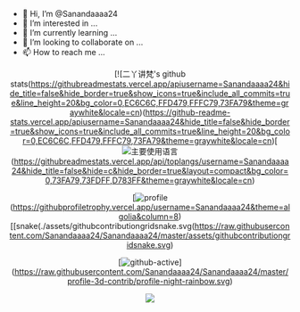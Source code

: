 - 👋 Hi, I’m @Sanandaaaa24
- 👀 I’m interested in ...
- 🌱 I’m currently learning ...
- 💞️ I’m looking to collaborate on ...
- 📫 How to reach me ...

<div align="center">


[![二丫讲梵's github stats(https://githubreadmestats.vercel.app/apiusername=Sanandaaaa24&hide_title=false&hide_border=true&show_icons=true&include_all_commits=true&line_height=20&bg_color=0,EC6C6C,FFD479,FFFC79,73FA79&theme=graywhite&locale=cn)(https://github-readme-stats.vercel.app/apiusername=Sanandaaaa24&hide_title=false&hide_border=true&show_icons=true&include_all_commits=true&line_height=20&bg_color=0,EC6C6C,FFD479,FFFC79,73FA79&theme=graywhite&locale=cn)[![主要使用语言](https://github-readme-stats.vercel.app/api/top-langs/?username=eryajf&hide_title=false&hide=c&hide_border=true&layout=compact&bg_color=0,73FA79,73FDFF,D783FF&theme=graywhite&locale=cn)(https://githubreadmestats.vercel.app/api/toplangs/username=Sanandaaaa24&hide_title=false&hide=c&hide_border=true&layout=compact&bg_color=0,73FA79,73FDFF,D783FF&theme=graywhite&locale=cn)
  
  
  

[![profile](https://github-profile-trophy.vercel.app/?username=Sanandaaaa24&theme=algolia&column=8)(https://githubprofiletrophy.vercel.app/username=Sanandaaaa24&theme=algolia&column=8)
[[snake(./assets/githubcontributiongridsnake.svg(https://raw.githubusercontent.com/Sanandaaaa24/Sanandaaaa24/master/assets/githubcontributiongridsnake.svg)
  
  
[![github-active](./profile-3d-contrib/profile-night-rainbow.svg)]
  (https://raw.githubusercontent.com/Sanandaaaa24/Sanandaaaa24/master/profile-3d-contrib/profile-night-rainbow.svg)

[![](https://activity-graph.herokuapp.com/graph?username=eryajf&theme=github)](https://activity-graph.herokuapp.com/graph?username=eryajf&theme=github)

</div>


<!---
Sanandaaaa24/Sanandaaaa24 is a ✨ special ✨ repository because its `README.md` (this file) appears on your GitHub profile.
You can click the Preview link to take a look at your changes.
--->
